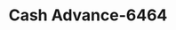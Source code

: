 ---
f_zip-code: 38375
f_state-code: TN
title: Cash Advance-6464
f_phone: 731-645-9484
f_city-only: Selmer
f_address: 921 Mulberry Ave Selmer
f_location-unique-id: '6464'
slug: cash-advance-6464
updated-on: '2024-05-30T13:46:58.046Z'
created-on: '2024-05-30T13:36:59.803Z'
published-on: '2024-05-30T13:54:32.469Z'
f_city-state: cms/city/selmer-tn.md
f_company: cms/company/cash-advance.md
f_state: cms/state/tennessee.md
layout: '[payday-loan].html'
tags: payday-loan
---